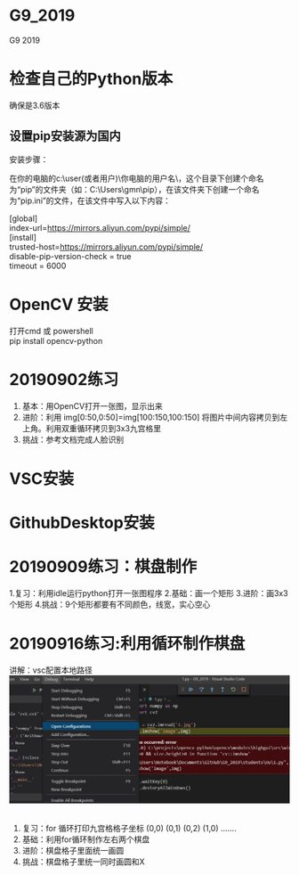 # G9_2019
G9 2019 

# 检查自己的Python版本

确保是3.6版本

## 设置pip安装源为国内

安装步骤：  

在你的电脑的c:\user(或者用户)\你电脑的用户名\，这个目录下创建个命名为“pip”的文件夹（如：C:\Users\gmn\pip），在该文件夹下创建一个命名为“pip.ini”的文件，在该文件中写入以下内容：  

[global]  
index-url=https://mirrors.aliyun.com/pypi/simple/  
[install]    
trusted-host=https://mirrors.aliyun.com/pypi/simple/    
disable-pip-version-check = true    
timeout = 6000  

# OpenCV 安装
打开cmd  或 powershell  
pip install opencv-python

# 20190902练习

1. 基本：用OpenCV打开一张图，显示出来  
2. 进阶：利用 img[0:50,0:50]=img[100:150,100:150] 将图片中间内容拷贝到左上角。利用双重循环拷贝到3x3九宫格里
3. 挑战：参考文档完成人脸识别

# VSC安装
# GithubDesktop安装

# 20190909练习：棋盘制作
1.复习：利用idle运行python打开一张图程序
2.基础：画一个矩形
3.进阶：画3x3个矩形
4.挑战：9个矩形都要有不同颜色，线宽，实心空心

# 20190916练习:利用循环制作棋盘
讲解：vsc配置本地路径
![](https://github.com/kq2019/G9_2019/blob/master/vscfix_01.JPG)
![]()
1. 复习：for 循环打印九宫格格子坐标  (0,0)  (0,1) (0,2) (1,0) .......
2. 基础：利用for循环制作左右两个棋盘
3. 进阶：棋盘格子里面统一画圆
4. 挑战：棋盘格子里统一同时画圆和X
